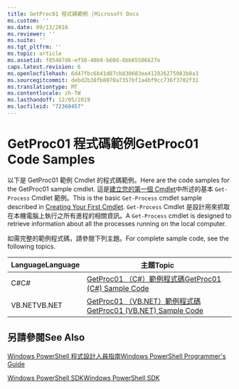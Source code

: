 ```yaml
---
title: GetProc01 程式碼範例 |Microsoft Docs
ms.custom: ''
ms.date: 09/13/2016
ms.reviewer: ''
ms.suite: ''
ms.tgt_pltfrm: ''
ms.topic: article
ms.assetid: f85487d6-ef50-40b9-b60d-8bb65506627e
caps.latest.revision: 6
ms.openlocfilehash: 6d47fbc6b41d87cb830683ea412826275083b8a3
ms.sourcegitcommit: debd2b38fb8070a7357bf1a4bf9cc736f3702f31
ms.translationtype: MT
ms.contentlocale: zh-TW
ms.lasthandoff: 12/05/2019
ms.locfileid: "72360457"
---
```

# <a name="getproc01-code-samples"></a><span data-ttu-id="43fdb-102">GetProc01 程式碼範例</span><span class="sxs-lookup"><span data-stu-id="43fdb-102">GetProc01 Code Samples</span></span>

<span data-ttu-id="43fdb-103">以下是 GetProc01 範例 Cmdlet 的程式碼範例。</span><span class="sxs-lookup"><span data-stu-id="43fdb-103">Here are the code samples for the GetProc01 sample cmdlet.</span></span> <span data-ttu-id="43fdb-104">這是[建立您的第一個 Cmdlet](../cmdlet/creating-a-cmdlet-without-parameters.md)中所述的基本 `Get-Process` Cmdlet 範例。</span><span class="sxs-lookup"><span data-stu-id="43fdb-104">This is the basic `Get-Process` cmdlet sample described in [Creating Your First Cmdlet](../cmdlet/creating-a-cmdlet-without-parameters.md).</span></span> <span data-ttu-id="43fdb-105">`Get-Process` Cmdlet 是設計用來抓取在本機電腦上執行之所有進程的相關資訊。</span><span class="sxs-lookup"><span data-stu-id="43fdb-105">A `Get-Process` cmdlet is designed to retrieve information about all the processes running on the local computer.</span></span>

<span data-ttu-id="43fdb-106">如需完整的範例程式碼，請參閱下列主題。</span><span class="sxs-lookup"><span data-stu-id="43fdb-106">For complete sample code, see the following topics.</span></span>

|<span data-ttu-id="43fdb-107">Language</span><span class="sxs-lookup"><span data-stu-id="43fdb-107">Language</span></span>|<span data-ttu-id="43fdb-108">主題</span><span class="sxs-lookup"><span data-stu-id="43fdb-108">Topic</span></span>|
|--------------|-----------|
|<span data-ttu-id="43fdb-109">C#</span><span class="sxs-lookup"><span data-stu-id="43fdb-109">C#</span></span>|[<span data-ttu-id="43fdb-110">GetProc01 （C#）範例程式碼</span><span class="sxs-lookup"><span data-stu-id="43fdb-110">GetProc01 (C#) Sample Code</span></span>](./getproc01-csharp-sample-code.md)|
|<span data-ttu-id="43fdb-111">VB.NET</span><span class="sxs-lookup"><span data-stu-id="43fdb-111">VB.NET</span></span>|[<span data-ttu-id="43fdb-112">GetProc01 （VB.NET）範例程式碼</span><span class="sxs-lookup"><span data-stu-id="43fdb-112">GetProc01 (VB.NET) Sample Code</span></span>](./getproc01-vb-net-sample-code.md)|

## <a name="see-also"></a><span data-ttu-id="43fdb-113">另請參閱</span><span class="sxs-lookup"><span data-stu-id="43fdb-113">See Also</span></span>

[<span data-ttu-id="43fdb-114">Windows PowerShell 程式設計人員指南</span><span class="sxs-lookup"><span data-stu-id="43fdb-114">Windows PowerShell Programmer's Guide</span></span>](./windows-powershell-programmer-s-guide.md)

[<span data-ttu-id="43fdb-115">Windows PowerShell SDK</span><span class="sxs-lookup"><span data-stu-id="43fdb-115">Windows PowerShell SDK</span></span>](../windows-powershell-reference.md)